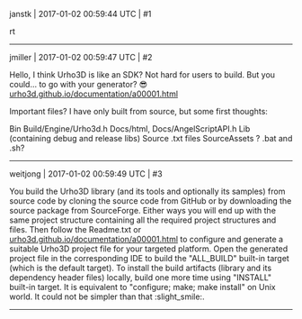 janstk | 2017-01-02 00:59:44 UTC | #1

rt

-------------------------

jmiller | 2017-01-02 00:59:47 UTC | #2

Hello,
I think Urho3D is like an SDK? Not hard for users to build. But you could... to go with your generator?  :sunglasses: 
[urho3d.github.io/documentation/a00001.html](http://urho3d.github.io/documentation/a00001.html)

Important files? I have only built from source, but some first thoughts:

Bin
Build/Engine/Urho3d.h
Docs/html, Docs/AngelScriptAPI.h
Lib (containing debug and release libs)
Source
.txt files
SourceAssets ?
.bat and .sh?

-------------------------

weitjong | 2017-01-02 00:59:49 UTC | #3

You build the Urho3D library (and its tools and optionally its samples) from source code by cloning the source code from GitHub or by downloading the source package from SourceForge. Either ways you will end up with the same project structure containing all the required project structures and files. Then follow the Readme.txt or [urho3d.github.io/documentation/a00001.html](http://urho3d.github.io/documentation/a00001.html) to configure and generate a suitable Urho3D project file for your targeted platform. Open the generated project file in the corresponding IDE to build the "ALL_BUILD" built-in target (which is the default target). To install the build artifacts (library and its dependency header files) locally, build one more time using "INSTALL" built-in target. It is equivalent to "configure; make; make install" on Unix world. It could not be simpler than that :slight_smile:.

-------------------------

